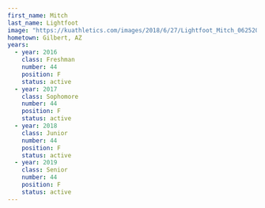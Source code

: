 ```yaml
---
first_name: Mitch
last_name: Lightfoot
image: "https://kuathletics.com/images/2018/6/27/Lightfoot_Mitch_06252018.jpg?width=182&height=250&mode=crop&anchor=topcenter"
hometown: Gilbert, AZ
years:
  - year: 2016
    class: Freshman
    number: 44
    position: F
    status: active
  - year: 2017
    class: Sophomore
    number: 44
    position: F
    status: active
  - year: 2018
    class: Junior
    number: 44
    position: F
    status: active
  - year: 2019
    class: Senior
    number: 44
    position: F
    status: active
---
```

